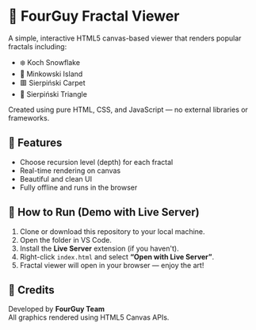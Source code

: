 # 🌟 FourGuy Fractal Viewer

A simple, interactive HTML5 canvas-based viewer that renders popular fractals including:

- ❄️ Koch Snowflake
- 🧊 Minkowski Island
- 🟥 Sierpiński Carpet
- 🔺 Sierpiński Triangle

Created using pure HTML, CSS, and JavaScript — no external libraries or frameworks.

## 🚀 Features

- Choose recursion level (depth) for each fractal
- Real-time rendering on canvas
- Beautiful and clean UI
- Fully offline and runs in the browser

## 🧪 How to Run (Demo with Live Server)

1. Clone or download this repository to your local machine.
2. Open the folder in VS Code.
3. Install the **Live Server** extension (if you haven't).
4. Right-click `index.html` and select **“Open with Live Server”**.
5. Fractal viewer will open in your browser — enjoy the art!

## 👥 Credits

Developed by **FourGuy Team**  
All graphics rendered using HTML5 Canvas APIs.